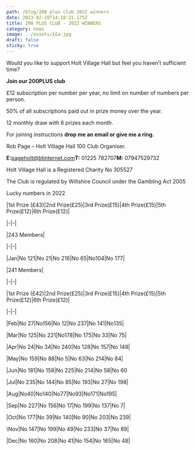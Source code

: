 ```yaml
---
path: /blog/200 plus club 2022 winners
date: 2023-02-28T14:18:21.175Z
title: 200 PLUS CLUB - 2022 WINNERS
category: news
image: ../assets/££a.jpg
draft: false
sticky: true
---
```

Would you like to support Holt Village Hall but feel you haven’t sufficient time?

**Join our 200PLUS club**

£12 subscription per number per year, no limit on number of numbers per person.

50% of all subscriptions paid out in prize money over the year.

12 monthly draw with 6 prizes each month.

For joining instructions **drop me an email or give me a ring.**

Rob Page – Holt Village Hall 100 Club Organiser.

**E:**[pageholt@btinternet.com](mailto:pageholt@btinternet.com)**T:** 01225 782707**M:** 07947529732

Holt Village Hall is a Registered Charity No 305527

The Club is regulated by Wiltshire Council under the Gambling Act 2005

Lucky numbers in 2022

|1st Prize (£43)|2nd Prize(£25)|3rd Prize(£15)|4th Prize(£15)|5th Prize(£12)|6th Prize(£12)|

|-|-|

|243 Members|

|-|-|

|Jan|No 121|No 21|No 216|No 65|No104|No 177|

|241 Members|

|-|-|

|1st Prize (£42)|2nd Prize(£25)|3rd Prize(£15)|4th Prize(£15)|5th Prize(£12)|6th Prize(£12)|

|-|-|

|Feb|No 27|No156|No 12|No 237|No 141|No135|

|Mar|No 125|No 221|No178|No 175|No 33|No 75|

|Apr|No 24|No 34|No 240|No 128|No 157|No 148|

|May|No 159|No 88|No 5|No 63|No 214|No 84|

|Jun|No 181|No 158|No 225|No 214|No 58|No 60

|Jul|No 235|No 144|No 85|No 193|No 27|No 198|

|Aug|No40|No140|No77|No93|No171|No195|

|Sep|No 227|No 156|No 17|No 199|No 137|No 7|

|Oct|No 177|No 39|No 140|No 90|No 203|No 239|

\Nov|No 147|No 199|No 49|No 233|No 37|No 89|

|Dec|No 160|No 208|No 41|No 154|No 165|No 48|